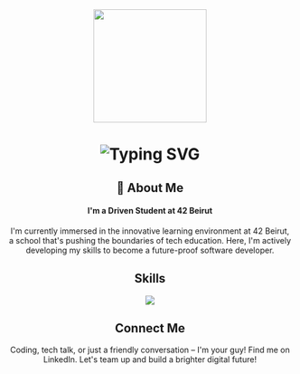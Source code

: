 <div id="header" align="center">
  <img src="https://i.giphy.com/media/v1.Y2lkPTc5MGI3NjExN3hoNXJsc3E2bDl5a3kwOTBwbXlpMXdncTE4bWFvYjFwYjJ1Mmp5byZlcD12MV9pbnRlcm5hbF9naWZfYnlfaWQmY3Q9Zw/bGgsc5mWoryfgKBx1u/giphy.gif" width="200"/>
</div>
<div align="center">
    <h1>
        <img src="https://readme-typing-svg.herokuapp.com?font=Jetbrains+mono&size=40&duration=3000&color=33FF33&center=true&vCenter=true&width=435&lines=Hey..+I'm+Ahmad;This+is..;..my+Github..;" alt="Typing SVG"/>
    </h1>
</div>
<div align="center">
    <h2>🚀 About Me</h2>
    <h4>I'm a Driven Student at 42 Beirut</h4>
    <p>I'm currently immersed in the innovative learning environment at 42 Beirut, a school that's pushing the boundaries of tech education. Here, I'm actively developing my skills to become a future-proof software developer.</p>
</div>
<div align= "center">
  <h2>Skills</h2>
  <a href="https://skillicons.dev">
    <img src="https://skillicons.dev/icons?i=c,cpp,html,css,python,git,github,vim,vscode" />
  </a>
</div>
<div align ="center">
  <h2>Connect Me</h2>
  <p>Coding, tech talk, or just a friendly conversation – I'm your guy! Find me on LinkedIn. Let's team up and build a brighter digital future!</p>
</div>
